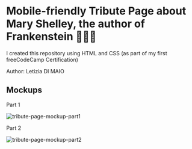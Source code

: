 # Mobile-friendly Tribute Page about Mary Shelley, the author of Frankenstein 📖🧟‍♂️ 

I created this repository using HTML and CSS
(as part of my first freeCodeCamp Certification)

Author: Letizia DI MAIO

## Mockups   

<p>Part 1</p>
<img src="https://user-images.githubusercontent.com/109817389/236459552-277b9995-4f8e-4fae-a955-126c5fbf645f.JPG" alt="tribute-page-mockup-part1" />

<p>Part 2</p>
<img src="https://user-images.githubusercontent.com/109817389/236459662-6f9265dc-d7d3-4984-a204-071fb994153c.JPG" alt="tribute-page-mockup-part2" />
